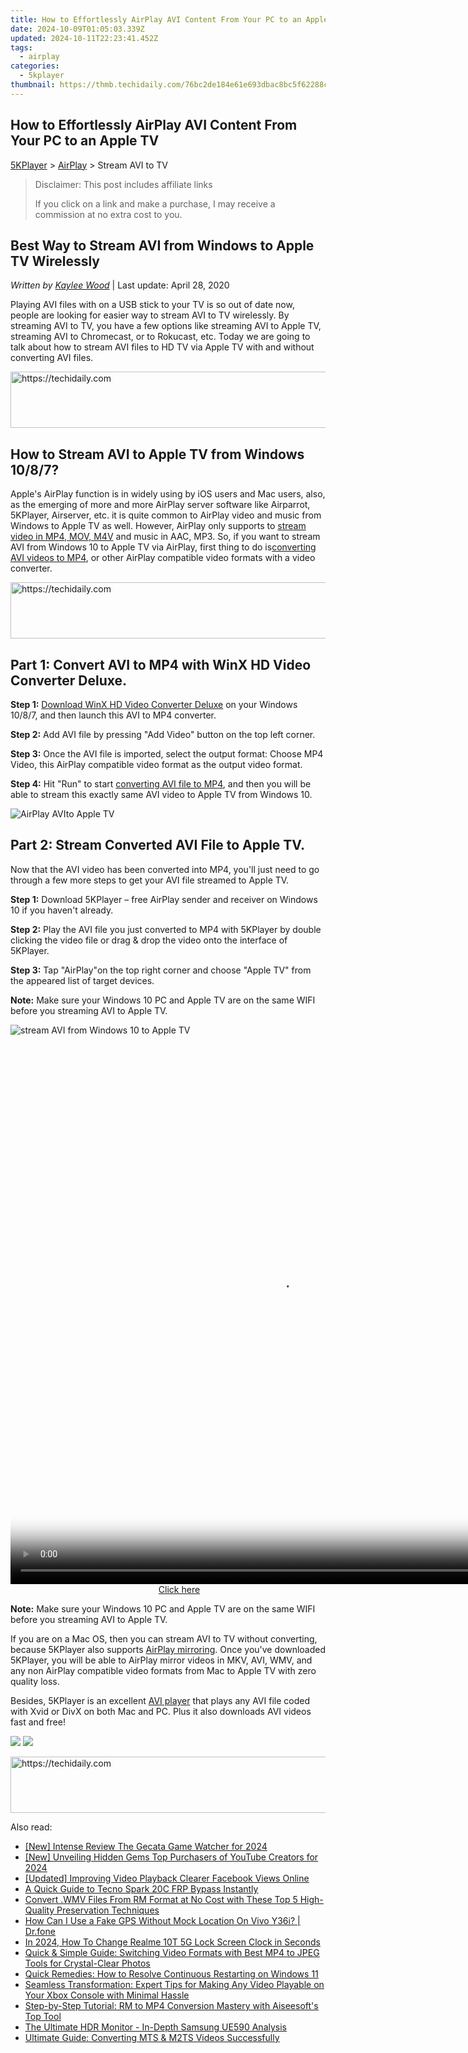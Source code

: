 ```yaml
---
title: How to Effortlessly AirPlay AVI Content From Your PC to an Apple TV
date: 2024-10-09T01:05:03.339Z
updated: 2024-10-11T22:23:41.452Z
tags:
  - airplay
categories:
  - 5kplayer
thumbnail: https://thmb.techidaily.com/76bc2de184e61e693dbac8bc5f62288cf6610a7d170abd91534f7a21873e1f18.png
---
```


## How to Effortlessly AirPlay AVI Content From Your PC to an Apple TV

[5KPlayer](https://tools.techidaily.com/5kplayer/products/) \> [AirPlay](https://tools.techidaily.com/5kplayer/airplay/) \> Stream AVI to TV 

>  Disclaimer: This post includes affiliate links
>
>  If you click on a link and make a purchase, I may receive a commission at no extra cost to you.
>

## Best Way to Stream AVI from Windows to Apple TV Wirelessly

 _Written by [Kaylee Wood](https://www.quora.com/profile/Amanda-Hu-21)_ | Last update: April 28, 2020

Playing AVI files with on a USB stick to your TV is so out of date now, people are looking for easier way to stream AVI to TV wirelessly. By streaming AVI to TV, you have a few options like streaming AVI to Apple TV, streaming AVI to Chromecast, or to Rokucast, etc. Today we are going to talk about how to stream AVI files to HD TV via Apple TV with and without converting AVI files. 

<!-- affiliate ads begin -->
<a href="https://appsumo.8odi.net/c/5597632/2087485/7443" target="_top" id="2087485">
  <img src="//a.impactradius-go.com/display-ad/7443-2087485" border="0" alt="https://techidaily.com" width="728" height="90"/>
</a>
<img height="0" width="0" src="https://appsumo.8odi.net/i/5597632/2087485/7443" style="position:absolute;visibility:hidden;" border="0" />
<!-- affiliate ads end -->

## How to Stream AVI to Apple TV from Windows 10/8/7?

 Apple's AirPlay function is in widely using by iOS users and Mac users, also, as the emerging of more and more AirPlay server software like Airparrot, 5KPlayer, Airserver, etc. it is quite common to AirPlay video and music from Windows to Apple TV as well. However, AirPlay only supports to [stream video in MP4, MOV, M4V](https://tools.techidaily.com/5kplayer/airplay/) and music in AAC, MP3\. So, if you want to stream AVI from Windows 10 to Apple TV via AirPlay, first thing to do is[converting AVI videos to MP4](https://tools.techidaily.com/winxdvd/products/), or other AirPlay compatible video formats with a video converter. 

<!-- affiliate ads begin -->
<a href="https://unicoeye.pxf.io/c/5597632/2134227/18498" target="_top" id="2134227">
  <img src="//a.impactradius-go.com/display-ad/18498-2134227" border="0" alt="https://techidaily.com" width="728" height="90"/>
</a>
<img height="0" width="0" src="https://unicoeye.pxf.io/i/5597632/2134227/18498" style="position:absolute;visibility:hidden;" border="0" />
<!-- affiliate ads end -->

## Part 1: Convert AVI to MP4 with WinX HD Video Converter Deluxe.

**Step 1:** [Download WinX HD Video Converter Deluxe](https://www.videoproc.com/download/videoproc.exe) on your Windows 10/8/7, and then launch this AVI to MP4 converter. 

**Step 2:** Add AVI file by pressing "Add Video" button on the top left corner. 

**Step 3:** Once the AVI file is imported, select the output format: Choose MP4 Video, this AirPlay compatible video format as the output video format. 

**Step 4:** Hit "Run" to start [converting AVI file to MP4](https://www.videoproc.com/download/videoproc.exe), and then you will be able to stream this exactly same AVI video to Apple TV from Windows 10\. 

![AirPlay AVIto Apple TV](https://www.5kplayer.com/airplay/img/convert-avi-to-mp4.jpg) 

## Part 2: Stream Converted AVI File to Apple TV.

Now that the AVI video has been converted into MP4, you'll just need to go through a few more steps to get your AVI file streamed to Apple TV. 

**Step 1:** Download 5KPlayer – free AirPlay sender and receiver on Windows 10 if you haven't already. 

**Step 2:** Play the AVI file you just converted to MP4 with 5KPlayer by double clicking the video file or drag & drop the video onto the interface of 5KPlayer.

**Step 3:** Tap "AirPlay"on the top right corner and choose "Apple TV" from the appeared list of target devices. 

**Note:** Make sure your Windows 10 PC and Apple TV are on the same WIFI before you streaming AVI to Apple TV. 

![stream AVI from Windows 10 to Apple TV](https://www.5kplayer.com/airplay/img/5k-airplay-airplay-with-win10-xsy-15021502.jpg) 

<!-- affiliate ads begin -->
<span id="1834906">
					<video width="864" height="864" style="cursor:pointer"
           poster="//a.impactradius-go.com/display-clicktoplayimage/1834906.png"
           onclick="if(!this.playClicked){this.play();this.setAttribute('controls',true);this.playClicked=true;}">
	   <source src="//a.impactradius-go.com/display-ad/16836-1834906">
	   <img src="//a.impactradius-go.com/display-clicktoplayimage/1834906.png" style="border: none; height: 100%; width: 100%; object-fit: contain">
	</video>
	<div style="width:540px;text-align:center"><a href="javascript:window.open(decodeURIComponent('https%3A%2F%2F25home.pxf.io%2Fc%2F5597632%2F1834906%2F16836'), '_blank');void(0);">Click here</a></div>
</span>
<img height="0" width="0" src="https://imp.pxf.io/i/5597632/1834906/16836" style="position:absolute;visibility:hidden;" border="0" />
<!-- affiliate ads end -->

**Note:** Make sure your Windows 10 PC and Apple TV are on the same WIFI before you streaming AVI to Apple TV. 

If you are on a Mac OS, then you can stream AVI to TV without converting, because 5KPlayer also supports [AirPlay mirroring](https://tools.techidaily.com/5kplayer/airplay/). Once you've downloaded 5KPlayer, you will be able to AirPlay mirror videos in MKV, AVI, WMV, and any non AirPlay compatible video formats from Mac to Apple TV with zero quality loss. 

Besides, 5KPlayer is an excellent [AVI player](https://tools.techidaily.com/5kplayer/video-music-player/) that plays any AVI file coded with Xvid or DivX on both Mac and PC. Plus it also downloads AVI videos fast and free! 

[![](https://www.5kplayer.com/airplay/../button/freedownwhitewin.png)](https://tools.techidaily.com/5kplayer/products/) [![](https://www.5kplayer.com/airplay/../button/freedownbackmac.png)](https://tools.techidaily.com/5kplayer/products/)

<!-- affiliate ads begin -->
<a href="https://appsumo.8odi.net/c/5597632/2087394/7443" target="_top" id="2087394">
  <img src="//a.impactradius-go.com/display-ad/7443-2087394" border="0" alt="https://techidaily.com" width="728" height="90"/>
</a>
<img height="0" width="0" src="https://appsumo.8odi.net/i/5597632/2087394/7443" style="position:absolute;visibility:hidden;" border="0" />
<!-- affiliate ads end -->

<ins class="adsbygoogle"
     style="display:block"
     data-ad-format="autorelaxed"
     data-ad-client="ca-pub-7571918770474297"
     data-ad-slot="1223367746"></ins>

<ins class="adsbygoogle"
     style="display:block"
     data-ad-client="ca-pub-7571918770474297"
     data-ad-slot="8358498916"
     data-ad-format="auto"
     data-full-width-responsive="true"></ins>

<span class="atpl-alsoreadstyle">Also read:</span>
<div><ul>
<li><a href="https://visual-screen-recording.techidaily.com/new-intense-review-the-gecata-game-watcher-for-2024/"><u>[New] Intense Review The Gecata Game Watcher for 2024</u></a></li>
<li><a href="https://youtube-data.techidaily.com/nveiling-hidden-gems-top-purchasers-of-youtube-creators-for-2024/"><u>[New] Unveiling Hidden Gems Top Purchasers of YouTube Creators for 2024</u></a></li>
<li><a href="https://facebook-video-content.techidaily.com/updated-improving-video-playback-clearer-facebook-views-online/"><u>[Updated] Improving Video Playback Clearer Facebook Views Online</u></a></li>
<li><a href="https://bypass-frp.techidaily.com/a-quick-guide-to-tecno-spark-20c-frp-bypass-instantly-by-drfone-android/"><u>A Quick Guide to Tecno Spark 20C FRP Bypass Instantly</u></a></li>
<li><a href="https://media-tips.techidaily.com/convert-wmv-files-from-rm-format-at-no-cost-with-these-top-5-high-quality-preservation-techniques/"><u>Convert .WMV Files From RM Format at No Cost with These Top 5 High-Quality Preservation Techniques</u></a></li>
<li><a href="https://fake-location.techidaily.com/how-can-i-use-a-fake-gps-without-mock-location-on-vivo-y36i-drfone-by-drfone-virtual-android/"><u>How Can I Use a Fake GPS Without Mock Location On Vivo Y36i? | Dr.fone</u></a></li>
<li><a href="https://easy-unlock-android.techidaily.com/in-2024-how-to-change-realme-10t-5g-lock-screen-clock-in-seconds-by-drfone-android/"><u>In 2024, How To Change Realme 10T 5G Lock Screen Clock in Seconds</u></a></li>
<li><a href="https://media-tips.techidaily.com/quick-and-simple-guide-switching-video-formats-with-best-mp4-to-jpeg-tools-for-crystal-clear-photos/"><u>Quick & Simple Guide: Switching Video Formats with Best MP4 to JPEG Tools for Crystal-Clear Photos</u></a></li>
<li><a href="https://win-howtos.techidaily.com/quick-remedies-how-to-resolve-continuous-restarting-on-windows-11/"><u>Quick Remedies: How to Resolve Continuous Restarting on Windows 11</u></a></li>
<li><a href="https://media-tips.techidaily.com/seamless-transformation-expert-tips-for-making-any-video-playable-on-your-xbox-console-with-minimal-hassle/"><u>Seamless Transformation: Expert Tips for Making Any Video Playable on Your Xbox Console with Minimal Hassle</u></a></li>
<li><a href="https://media-tips.techidaily.com/step-by-step-tutorial-rm-to-mp4-conversion-mastery-with-aiseesofts-top-tool/"><u>Step-by-Step Tutorial: RM to MP4 Conversion Mastery with Aiseesoft's Top Tool</u></a></li>
<li><a href="https://vp-tips.techidaily.com/the-ultimate-hdr-monitor-in-depth-samsung-ue590-analysis/"><u>The Ultimate HDR Monitor - In-Depth Samsung UE590 Analysis</u></a></li>
<li><a href="https://media-tips.techidaily.com/ultimate-guide-converting-mts-and-m2ts-videos-successfully/"><u>Ultimate Guide: Converting MTS & M2TS Videos Successfully</u></a></li>
</ul></div>

